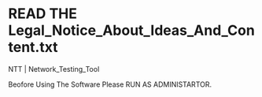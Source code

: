 # READ THE Legal_Notice_About_Ideas_And_Content.txt 
NTT | Network_Testing_Tool

Beofore Using The Software Please RUN AS ADMINISTARTOR.

